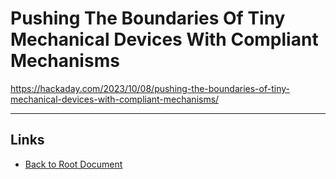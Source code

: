 # Pushing The Boundaries Of Tiny Mechanical Devices With Compliant Mechanisms

<https://hackaday.com/2023/10/08/pushing-the-boundaries-of-tiny-mechanical-devices-with-compliant-mechanisms/>

----
<!-- Footer Begins Here -->
## Links

- [Back to Root Document](../README.md)
